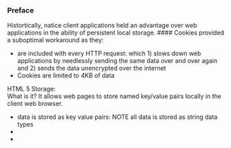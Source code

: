### Preface 
<p> Histortically, natice client applications held an advantage over web applications in the ability of persistent local storage.
#### Cookies provided a suboptimal workaround as they: </p>
<ul>
<li>are included with every HTTP request: which 1) slows down web applications by needlessly sending the same data over and over again and 2) sends the data unencrypted over the internet</li>
<li>Cookies are limited to 4KB of data</li>
</ul>
<p>HTML 5 Storage: <br> What is it? It allows web pages to store named key/value pairs locally in the client web browser.</p>
<ul>
<li>data is stored as key value pairs: NOTE all data is stored as string data types</li>
<li></li>
<li></li>
</ul>
